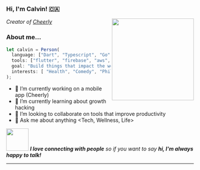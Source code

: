 ### Hi, I'm Calvin! 🇨🇦
<img align='right' src="https://media.giphy.com/media/pALw8LdftuqAw/giphy.gif" width="220">
<p><em>Creator of <a href="https://www.cheerly.app/">Cheerly</a></em></p>

### About me...  

```javascript
let calvin = Person(
  language: ["Dart", "Typescript", "Go", "Bash"],
  tools: ["flutter", "firebase", "aws", "docker", "gcloud", "Everything else"],
  goal: "Build things that impact the world.",
  interests: [ "Health", "Comedy", "Philosophy", "Music"]
);
```

- 🔭 I’m currently working on a mobile app (Cheerly)
- 🌱 I’m currently learning about growth hacking
- 👯 I’m looking to collaborate on tools that improve productivity
- 💬 Ask me about anything <Tech, Wellness, Life>

<img src="https://media.giphy.com/media/LnQjpWaON8nhr21vNW/giphy.gif" width="60"> <em><b>I love connecting with people</b> so if you want to say <b>hi, I'm always happy to talk!</b></em>

---
